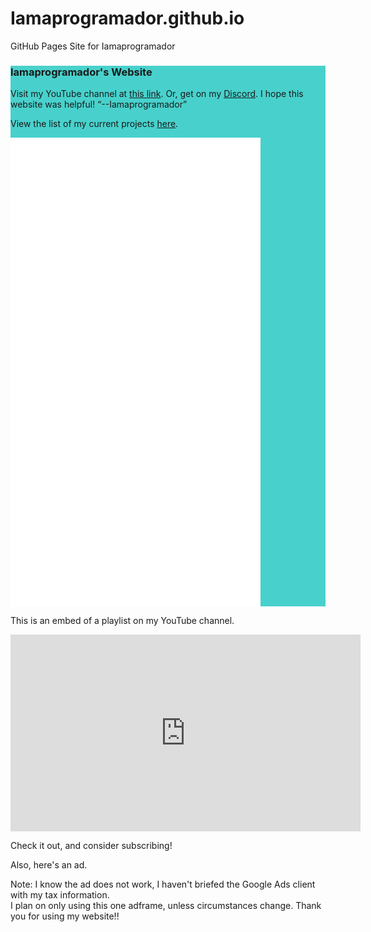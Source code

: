 # Iamaprogramador.github.io
GitHub Pages Site for Iamaprogramador
<div id="main" style="background:mediumturquoise">
      <h3>Iamaprogramador's Website</h3>
      Visit my YouTube channel at <a href="https://www.youtube.com/@Iamaprogramador">this link</a>.
      Or, get on my <a href="https://discord.gg/HUvtaC8pYw">Discord</a>. I hope this website was helpful!
	   <q>--Iamaprogramador</q>
     <p>View the list of my current projects <a href="./projects.html">here</a>.</p>
	<embed type="text/html" src="./projects.html" width="400" height="750">
        </div>
    <div id="embeds" style="background:mediumturqoise">
    <p>This is an embed of a playlist on my YouTube channel.</p>
      <iframe width="560" height="315" src="https://www.youtube.com/embed/videoseries?list=PL5jVFBHrC0F9xPd6llh_Y8wrLVoIYP1sk" title="YouTube video player" frameborder="0" allow="accelerometer; autoplay; clipboard-write; encrypted-media; gyroscope; picture-in-picture; web-share" allowfullscreen></iframe>
      <p>Check it out, and consider subscribing!</p>
	    <p>Also, here's an ad.</p>
	    <script async src="https://pagead2.googlesyndication.com/pagead/js/adsbygoogle.js?client=ca-pub-2495519773158723"
     crossorigin="anonymous"></script>
<!-- Ad01 -->
<ins class="adsbygoogle"
     style="display:block"
     data-ad-client="ca-pub-2495519773158723"
     data-ad-slot="2521272856"
     data-ad-format="auto"
     data-full-width-responsive="true"></ins>
<script>
     (adsbygoogle = window.adsbygoogle || []).push({});
</script>
<p>Note: I know the ad does not work, I haven't briefed the Google Ads client with my tax information.<br>
I plan on only using this one adframe, unless circumstances change. Thank you for using my website!!</p>
	    </div>

